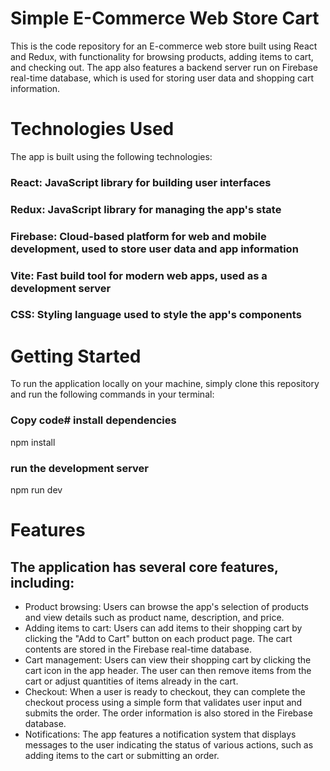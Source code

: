 # Simple E-Commerce Web Store Cart
This is the code repository for an E-commerce web store built using React and Redux, with functionality for browsing products, adding items to cart, and checking out. The app also features a backend server run on Firebase real-time database, which is used for storing user data and shopping cart information.

# Technologies Used
The app is built using the following technologies:

### React: JavaScript library for building user interfaces
### Redux: JavaScript library for managing the app's state
### Firebase: Cloud-based platform for web and mobile development, used to store user data and app information
### Vite: Fast build tool for modern web apps, used as a development server
### CSS: Styling language used to style the app's components

# Getting Started
To run the application locally on your machine, simply clone this repository and run the following commands in your terminal:

### Copy code# install dependencies
npm install

### run the development server
npm run dev

# Features
## The application has several core features, including:

- Product browsing: Users can browse the app's selection of products and view details such as product name, description, and price.
- Adding items to cart: Users can add items to their shopping cart by clicking the "Add to Cart" button on each product page. The cart contents are stored in the Firebase real-time database.
- Cart management: Users can view their shopping cart by clicking the cart icon in the app header. The user can then remove items from the cart or adjust quantities of items already in the cart.
- Checkout: When a user is ready to checkout, they can complete the checkout process using a simple form that validates user input and submits the order. The order information is also stored in the Firebase database.
- Notifications: The app features a notification system that displays messages to the user indicating the status of various actions, such as adding items to the cart or submitting an order.



